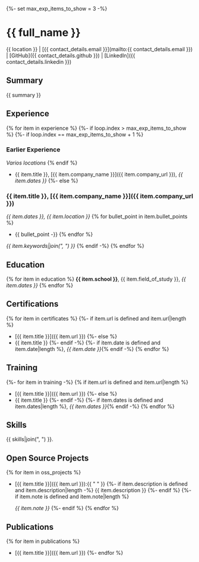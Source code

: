 {%- set max_exp_items_to_show = 3 -%}

# {{ full_name }}

{{ location }} | [{{ contact_details.email }}](mailto:{{ contact_details.email }}) | [GitHub]({{ contact_details.github }}) | [LinkedIn]({{ contact_details.linkedin }})


## Summary

{{ summary }}


## Experience
{% for item in experience %}
{%- if loop.index > max_exp_items_to_show %}
{%- if loop.index == max_exp_items_to_show + 1 %}
### Earlier Experience
_Varios locations_
{% endif %}
 * {{ item.title }}, [{{ item.company_name }}]({{ item.company_url }}), _{{ item.dates }}_
{%- else %}
### {{ item.title }}, [{{ item.company_name }}]({{ item.company_url }})
_{{ item.dates }}, {{ item.location }}_
{% for bullet_point in item.bullet_points %}
 * {{ bullet_point -}}
{% endfor %}

_{{ item.keywords|join(", ") }}_
{% endif -%}
{% endfor %}


## Education
{% for item in education %}
**{{ item.school }}**, {{ item.field_of_study }}, _{{ item.dates }}_
{% endfor %}

## Certifications
{% for item in certificates %}
{%- if item.url is defined and item.url|length %}
 * [{{ item.title }}]({{ item.url }})
{%- else %}
 * {{ item.title }}
{%- endif -%}
{%- if item.date is defined and item.date|length %}, _{{ item.date }}_{% endif -%}
{% endfor %}

## Training
{%- for item in training -%}
{% if item.url is defined and item.url|length %}
 * [{{ item.title }}]({{ item.url }})
{%- else %}
 * {{ item.title }}
{%- endif -%}
{%- if item.dates is defined and item.dates|length %}, _{{ item.dates }}_{% endif -%}
{% endfor %}


## Skills

{{ skills|join(", ") }}.


## Open Source Projects
{% for item in oss_projects %}
 * [{{ item.title }}]({{ item.url }}):{{ " " }}
   {%- if item.description is defined and item.description|length -%}
   {{ item.description }}
   {%- endif %}
   {%- if item.note is defined and item.note|length %}

   _{{ item.note }}_
   {%- endif %}
{% endfor %}


## Publications
{% for item in publications %}
 * [{{ item.title }}]({{ item.url }})
{%- endfor %}
